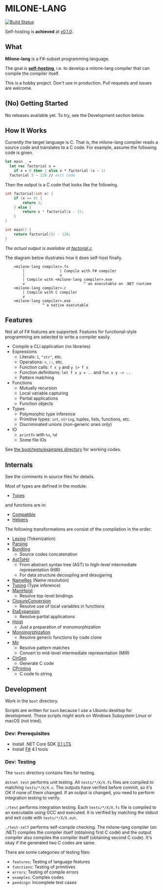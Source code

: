 # MILONE-LANG

[![Build Status](https://travis-ci.org/vain0x/milone-lang.svg?branch=master)](https://travis-ci.org/vain0x/milone-lang)

Self-hosting is **achieved** at [v0.1.0](https://github.com/vain0x/milone-lang/tree/v0.1.0).

## What

**Milone-lang** is a F#-subset programming language.

The goal is **[self-hosting](https://en.wikipedia.org/wiki/Self-hosting)**, i.e. to develop a milone-lang compiler that can compile the compiler itself.

This is a hobby project. Don't use in production. Pull requests and issues are welcome.

## (No) Getting Started

No releases available yet. To try, see the Development section below.

## How It Works

Currently the target language is C. That is, the milone-lang compiler reads a source code and translates to a C code. For example, assume the following code is given.

```fsharp
let main _ =
  let rec factorial x =
    if x = 0 then 1 else x * factorial (x - 1)
  factorial 5 - 120 // exit code
```

Then the output is a C code that looks like the following.

```c
int factorial(int x) {
    if (x == 0) {
        return 1;
    } else {
        return x * factorial(x - 1);
    }
}

int main() {
    return factorial(5) - 120;
}
```

*The actual output is available at [factorial.c](./boot/tests/examples/factorial/factorial.c).*

The diagram below illustrates how it does self-host finally.

```
    <milone-lang compiler>.fs
        |                | Compile with F# compiler
        |                v
        | Compile with <milone-lang compiler>.exe
        v                           ^ an executable on .NET runtime
    <milone-lang compiler>.c
        | Compile with C compiler
        v
    <milone-lang compiler>.exe
                 ^ a native executable
```

## Features

Not all of F# features are supported. Features for functional-style programming are selected to write a compiler easily.

- Compile a CLI application (no libraries)
- Expressions
    - Literals: `1`, `"str"`, etc.
    - Operations: `+`, `::`, etc.
    - Function calls: `f x y` and `y |> f x`
    - Function definitions: `let f x y = ..` and `fun x y -> ..`
    - Pattern matching
- Functions
    - Mutually recursion
    - Local variable capturing
    - Partial applications
    - Function objects
- Types
    - Polymorphic type inference
    - Primitive types: `int`, `string`, tuples, lists, functions, etc.
    - Discriminated unions (non-generic ones only)
- IO
    - `printfn` with `%s`, `%d`
    - Some file IOs

See [the boot/tests/examples directory](./boot/tests/examples) for working codes.

## Internals

See the comments in source files for details.

Most of types are defined in the module:

- [Types](boot/MiloneLang/Types.fs)

and functions are in:

- [Compatible](boot/MiloneLang/Compatible.fs)
- [Helpers](boot/MiloneLang/Helpers.fs)

The following transformations are consist of the compilation in the order:

- [Lexing](boot/MiloneLang/Lexing.fs) (Tokenization)
- [Parsing](boot/MiloneLang/Parsing.fs)
- [Bundling](boot/MiloneLang/Bundling.fs)
    - Source codes concatenation
- [AstToHir](boot/MiloneLang/AstToHir.fs)
    - From abstract syntax tree (AST) to high-level intermediate representation (HIR)
    - For data structure decoupling and desugaring
- [NameRes](boot/MiloneLang/NameRes.fs) (Name resolution)
- [Typing](boot/MiloneLang/Typing.fs) (Type inference)
- [MainHoist](boot/MiloneLang/MainHoist.fs)
    - Resolve top-level bindings
- [ClosureConversion](boot/MiloneLang/ClosureConversion.fs)
    - Resolve use of local variables in functions
- [EtaExpansion](boot/MiloneLang/EtaExpansion.fs)
    - Resolve partial applications
- [Hoist](boot/MiloneLang/Hoist.fs)
    - Just a preparation of monomorphization
- [Monomorphization](boot/MiloneLang/Monomorphization.fs)
    - Resolve generic functions by code clone
- [Mir](boot/MiloneLang/Mir.fs)
    - Resolve pattern matches
    - Convert to mid-level intermediate representation (MIR)
- [CIrGen](boot/MiloneLang/CIrGen.fs)
    - Generate C code
- [CPrinting](boot/MiloneLang/CPrinting.fs)
    - C code to string

## Development

Work in the `boot` directory.

Scripts are written for `bash` because I use a Ubuntu desktop for development. These scripts might work on Windows Subsystem Linux or macOS (not tried).

### Dev: Prerequisites

- Install .NET Core SDK [3.1 LTS](https://dotnet.microsoft.com/download/dotnet-core/3.1)
- Install [F#](http://ionide.io/#requirements) 4.1 tools

### Dev: Testing

The `tests` directory contains files for testing.

`dotnet test` performs unit testing. All `tests/*/X/X.fs` files are compiled to matching `tests/*/X/X.c`. The outputs have verified before commit, so it's OK if none of them changed. If an output is changed, you need to perform integration testing to verify.

`./test` performs integration testing. Each `tests/*/X/X.fs` file is compiled to an executable using GCC and executed. It is verified by matching the stdout and exit code with `tests/*/X/X.out`.

`./test-self` performs self-compile checking. The milone-lang compiler (on .NET) compiles the compiler itself (obtaining first C code) and the output compiler also compiles the compiler itself (obtaining second C code). It's okay if the generated two C codes are same.

There are some categories of testing files:

- `features`: Testing of language features
- `functions`: Testing of primitives
- `errors`: Testing of compile errors
- `examples`: Complex codes
- `pendings`: Incomplete test cases
